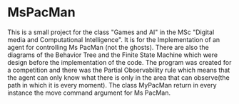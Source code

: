 # MsPacMan
 This is a small project for the class "Games and AI" in the MSc "Digital media and Computational Intelligence". It is for the Implementation of an agent for controlling Ms PacMan (not the ghosts). There are also the diagrams of the Behavior Tree and the Finite State Machine which were design before the implementation of the code. The program was created for a competition and there was the Partial Observability rule which means that the agent can only know what there is only in the area that can observe(the path in which it is every moment). The class MyPacMan return in every instance the move command argument for Ms PacMan. 
